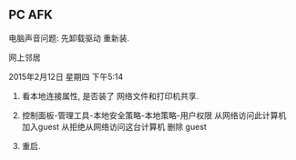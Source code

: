 ## PC AFK
电脑声音问题:  先卸载驱动 重新装.

网上邻居

2015年2月12日 星期四
下午5:14

1. 看本地连接属性, 是否装了 网络文件和打印机共享.

2. 控制面板-管理工具-本地安全策略-本地策略-用户权限
	从网络访问此计算机                      加入guest
	从拒绝从网络访问这台计算机     删除 guest

3. 重启.
